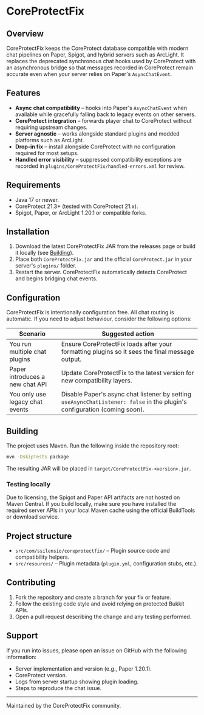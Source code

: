 # CoreProtectFix

## Overview
CoreProtectFix keeps the CoreProtect database compatible with modern chat pipelines on Paper, Spigot, and hybrid servers such as ArcLight. It replaces the deprecated synchronous chat hooks used by CoreProtect with an asynchronous bridge so that messages recorded in CoreProtect remain accurate even when your server relies on Paper's `AsyncChatEvent`.

## Features
- **Async chat compatibility** – hooks into Paper's `AsyncChatEvent` when available while gracefully falling back to legacy events on other servers.
- **CoreProtect integration** – forwards player chat to CoreProtect without requiring upstream changes.
- **Server agnostic** – works alongside standard plugins and modded platforms such as ArcLight.
- **Drop-in fix** – install alongside CoreProtect with no configuration required for most setups.
- **Handled error visibility** – suppressed compatibility exceptions are recorded in `plugins/CoreProtectFix/handled-errors.xml` for review.

## Requirements
- Java 17 or newer.
- CoreProtect 21.3+ (tested with CoreProtect 21.x).
- Spigot, Paper, or ArcLight 1.20.1 or compatible forks.

## Installation
1. Download the latest CoreProtectFix JAR from the releases page or build it locally (see [Building](#building)).
2. Place both `CoreProtectFix.jar` and the official `CoreProtect.jar` in your server's `plugins/` folder.
3. Restart the server. CoreProtectFix automatically detects CoreProtect and begins bridging chat events.

## Configuration
CoreProtectFix is intentionally configuration free. All chat routing is automatic. If you need to adjust behaviour, consider the following options:

| Scenario | Suggested action |
| --- | --- |
| You run multiple chat plugins | Ensure CoreProtectFix loads after your formatting plugins so it sees the final message output. |
| Paper introduces a new chat API | Update CoreProtectFix to the latest version for new compatibility layers. |
| You only use legacy chat events | Disable Paper's async chat listener by setting `useAsyncChatListener: false` in the plugin's configuration (coming soon). |

## Building
The project uses Maven. Run the following inside the repository root:

```bash
mvn -DskipTests package
```

The resulting JAR will be placed in `target/CoreProtectFix-<version>.jar`.

### Testing locally
Due to licensing, the Spigot and Paper API artifacts are not hosted on Maven Central. If you build locally, make sure you have installed the required server APIs in your local Maven cache using the official BuildTools or download service.

## Project structure
- `src/com/ssilensio/coreprotectfix/` – Plugin source code and compatibility helpers.
- `src/resources/` – Plugin metadata (`plugin.yml`, configuration stubs, etc.).

## Contributing
1. Fork the repository and create a branch for your fix or feature.
2. Follow the existing code style and avoid relying on protected Bukkit APIs.
3. Open a pull request describing the change and any testing performed.

## Support
If you run into issues, please open an issue on GitHub with the following information:
- Server implementation and version (e.g., Paper 1.20.1).
- CoreProtect version.
- Logs from server startup showing plugin loading.
- Steps to reproduce the chat issue.

---
Maintained by the CoreProtectFix community.
